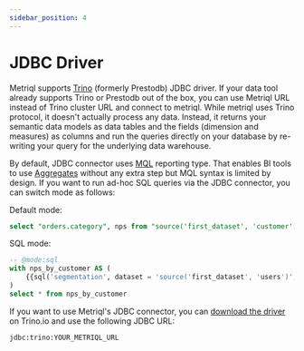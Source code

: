 ```yaml
---
sidebar_position: 4
---
```


# JDBC Driver

Metriql supports [Trino](http://trino.io) (formerly Prestodb) JDBC driver. If your data tool already supports Trino or Prestodb out of the box, you can use Metriql URL instead of Trino cluster URL and connect to metriql. While metriql uses Trino protocol, it doesn't actually process any data. Instead, it returns your semantic data models as data tables and the fields (dimension and measures) as columns and run the queries directly on your database by re-writing your query for the underlying data warehouse. 

By default, JDBC connector uses [MQL](/query/mql) reporting type. That enables BI tools to use [Aggregates](/introduction/aggregates) without any extra step but MQL syntax is limited by design. If you want to run ad-hoc SQL queries via the JDBC connector, you can switch mode as follows:

Default mode:

```sql
select "orders.category", nps from "source('first_dataset', 'customer')"
```

SQL mode:

```sql
-- @mode:sql
with nps_by_customer AS (
    {{sql('segmentation', dataset = 'source('first_dataset', 'users')', measures=['nps'], dimensions=['plan_type'], )}}
)
select * from nps_by_customer
```

If you want to use Metriql's JDBC connector, you can [download the driver](https://trino.io/docs/current/installation/jdbc.html) on Trino.io and use the following JDBC URL:

```
jdbc:trino:YOUR_METRIQL_URL
```